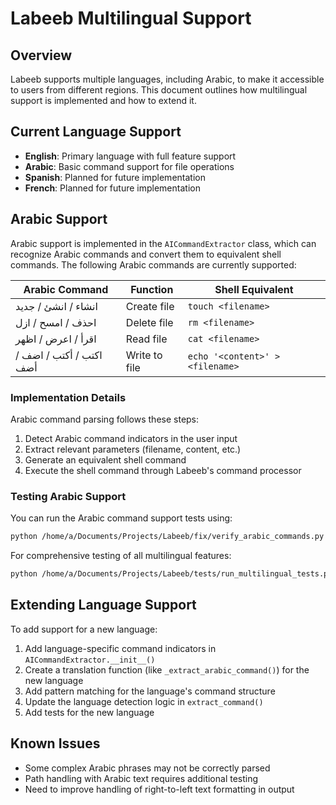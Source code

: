 # Labeeb Multilingual Support

## Overview

Labeeb supports multiple languages, including Arabic, to make it accessible to users from different regions. This document outlines how multilingual support is implemented and how to extend it.

## Current Language Support

- **English**: Primary language with full feature support
- **Arabic**: Basic command support for file operations
- **Spanish**: Planned for future implementation
- **French**: Planned for future implementation

## Arabic Support

Arabic support is implemented in the `AICommandExtractor` class, which can recognize Arabic commands and convert them to equivalent shell commands. The following Arabic commands are currently supported:

| Arabic Command | Function | Shell Equivalent |
|---------------|----------|-----------------|
| انشاء / انشئ / جديد | Create file | `touch <filename>` |
| احذف / امسح / ازل | Delete file | `rm <filename>` |
| اقرأ / اعرض / اظهر | Read file | `cat <filename>` |
| اكتب / أكتب / اضف / أضف | Write to file | `echo '<content>' > <filename>` |

### Implementation Details

Arabic command parsing follows these steps:
1. Detect Arabic command indicators in the user input
2. Extract relevant parameters (filename, content, etc.)
3. Generate an equivalent shell command
4. Execute the shell command through Labeeb's command processor

### Testing Arabic Support

You can run the Arabic command support tests using:

```bash
python /home/a/Documents/Projects/Labeeb/fix/verify_arabic_commands.py
```

For comprehensive testing of all multilingual features:

```bash
python /home/a/Documents/Projects/Labeeb/tests/run_multilingual_tests.py --language arabic
```

## Extending Language Support

To add support for a new language:

1. Add language-specific command indicators in `AICommandExtractor.__init__()`
2. Create a translation function (like `_extract_arabic_command()`) for the new language
3. Add pattern matching for the language's command structure
4. Update the language detection logic in `extract_command()`
5. Add tests for the new language

## Known Issues

- Some complex Arabic phrases may not be correctly parsed
- Path handling with Arabic text requires additional testing
- Need to improve handling of right-to-left text formatting in output
